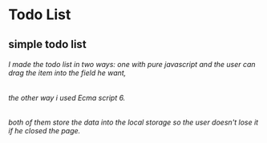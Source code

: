 # Todo List
## simple todo list
###### I made the todo list in two ways: one with pure javascript and the user can drag the item into the field he want, <br/>
###### the other way i used Ecma script 6. <br/>
###### both of them store the data into the local storage so the user doesn't lose it if he closed the page.

